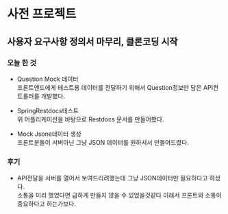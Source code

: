 # 사전 프로젝트
## 사용자 요구사항 정의서 마무리, 클론코딩 시작

### 오늘 한 것
- Question Mock 데이터  
프론트엔드에게 테스트용 데이터를 전달하기 위해서 Question정보만 담은 API컨트롤러를 개발했다.  

- SpringRestdocs테스트  
위 어플리케이션을 바탕으로 Restdocs 문서를 만들어봤다.

- Mock Jsone데이터 생성  
프론트분들이 서버아닌 그냥 JSON 데이터를 원하셔서 만들어드렸다.

### 후기  
- API전달을 서버를 열어서 보여드리려했는데 그냥 JSON데이터만 필요하다고 하셨다.  
소통을 미리 했었다면 급하게 만들지 않을 수 있었을것같다 이래서 프론트와 소통이 중요하다고 하는가보다.